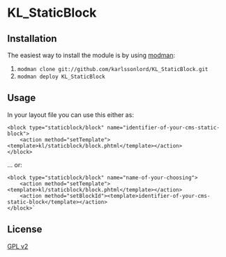 # KL_StaticBlock

## Installation

The easiest way to install the module is by using [modman](https://github.com/karlssonlord/modman):

1. `modman clone git://github.com/karlssonlord/KL_StaticBlock.git`
2. `modman deploy KL_StaticBlock`

## Usage

In your layout file you can use this either as:

```
<block type="staticblock/block" name="identifier-of-your-cms-static-block">
    <action method="setTemplate"><template>kl/staticblock/block.phtml</template></action>
</block>
```

... or:

```
<block type="staticblock/block" name="name-of-your-choosing">
    <action method="setTemplate"><template>kl/staticblock/block.phtml</template></action>
    <action method="setBlockId"><template>identifier-of-your-cms-static-block</template></action>
</block>`
```

## License

[GPL v2](http://choosealicense.com/licenses/gpl-v2/)
